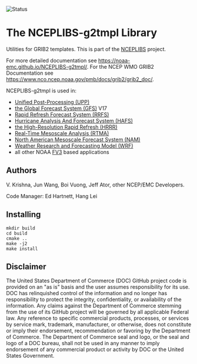 ![Status](https://github.com/NOAA-EMC/NCEPLIBS-sp/workflows/Build%20and%20Test/badge.svg)

# The NCEPLIBS-g2tmpl Library

Utilities for GRIB2 templates. This is part of the
[NCEPLIBS](https://github.com/NOAA-EMC/NCEPLIBS) project.

For more detailed documentation see
https://noaa-emc.github.io/NCEPLIBS-g2tmpl/. For the NCEP WMO GRIB2
Documentation see
https://www.nco.ncep.noaa.gov/pmb/docs/grib2/grib2_doc/.

NCEPLIBS-g2tmpl is used in:
* [Unified Post-Processing (UPP)](https://github.com/NOAA-EMC/UPP)
* [the Global Forecast System (GFS)](https://www.ncei.noaa.gov/products/weather-climate-models/global-forecast)
V17
* [Rapid Refresh Forecast System (RRFS)](https://gsl.noaa.gov/focus-areas/unified_forecast_system/rrfs)
* [Hurricane Analysis And Forecast System (HAFS)](https://hfip.org/hafs)
* [the High-Resolution Rapid Refresh (HRRR)](https://rapidrefresh.noaa.gov/hrrr/)
* [Real-Time Mesoscale Analysis (RTMA)](https://www.nco.ncep.noaa.gov/pmb/products/rtma/)
* [North American Mesoscale Forecast System (NAM)](https://www.ncei.noaa.gov/products/weather-climate-models/north-american-mesoscale)
* [Weather Research and Forecasting Model (WRF)](https://www.mmm.ucar.edu/weather-research-and-forecasting-model)
* all other NOAA [FV3](https://github.com/NOAA-EMC/fv3atm) based applications

## Authors

V. Krishna, Jun Wang, Boi Vuong, Jeff Ator, other NCEP/EMC Developers.

Code Manager: Ed Hartnett, Hang Lei

## Installing

```
mkdir build
cd build
cmake ..
make -j2
make install
```

## Disclaimer

The United States Department of Commerce (DOC) GitHub project code is
provided on an "as is" basis and the user assumes responsibility for
its use. DOC has relinquished control of the information and no longer
has responsibility to protect the integrity, confidentiality, or
availability of the information. Any claims against the Department of
Commerce stemming from the use of its GitHub project will be governed
by all applicable Federal law. Any reference to specific commercial
products, processes, or services by service mark, trademark,
manufacturer, or otherwise, does not constitute or imply their
endorsement, recommendation or favoring by the Department of
Commerce. The Department of Commerce seal and logo, or the seal and
logo of a DOC bureau, shall not be used in any manner to imply
endorsement of any commercial product or activity by DOC or the United
States Government.








